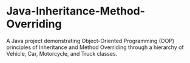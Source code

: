 # Java-Inheritance-Method-Overriding
A Java project demonstrating Object-Oriented Programming (OOP) principles of Inheritance and Method Overriding through a hierarchy of Vehicle, Car, Motorcycle, and Truck classes.
